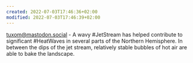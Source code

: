 ```yaml
---
created: 2022-07-03T17:46:36+02:00
modified: 2022-07-03T17:46:39+02:00
---
```


tuxom@mastodon.social - A wavy #JetStream has helped contribute to significant #HeatWaves in several parts of the Northern Hemisphere. In between the dips of the jet stream, relatively stable bubbles of hot air are able to bake the landscape.
